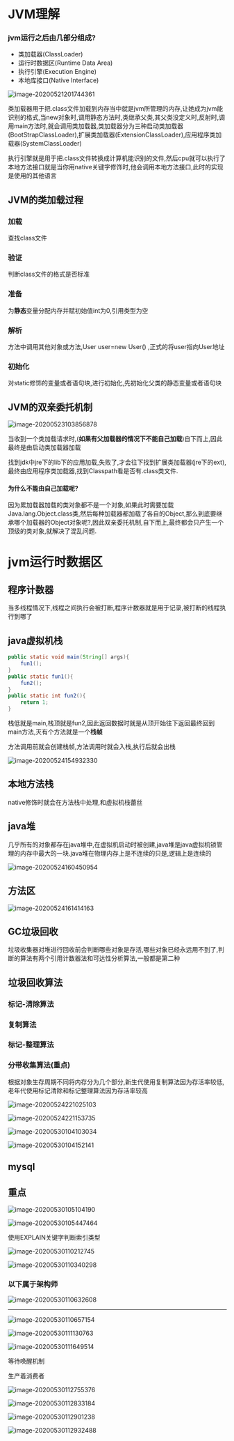 # JVM理解

### jvm运行之后由几部分组成?

- 类加载器(ClassLoader)
- 运行时数据区(Runtime Data Area)
- 执行引擎(Execution Engine)
- 本地库接口(Native Interface)

![image-20200521201744361](C:\Users\25006\AppData\Roaming\Typora\typora-user-images\image-20200521201744361.png)

类加载器用于把.class文件加载到内存当中就是jvm所管理的内存,让她成为jvm能识别的格式,当new对象时,调用静态方法时,类继承父类,其父类没定义时,反射时,调用main方法时,就会调用类加载器,类加载器分为三种启动类加载器(BootStrapClassLoader),扩展类加载器(ExtensionClassLoader),应用程序类加载器(SystemClassLoader)

执行引擎就是用于把.class文件转换成计算机能识别的文件,然后cpu就可以执行了
本地方法接口就是当你用native关键字修饰时,他会调用本地方法接口,此时的实现是使用的其他语言 

## JVM的类加载过程

### 加载

查找class文件

### 验证

判断class文件的格式是否标准

### 准备

为**静态**变量分配内存并赋初始值int为0,引用类型为空

### 解析

方法中调用其他对象或方法,User user=new User() ,正式的将user指向User地址

### 初始化

对static修饰的变量或者语句块,进行初始化,先初始化父类的静态变量或者语句块



## JVM的双亲委托机制

![image-20200523103856878](C:\Users\25006\AppData\Roaming\Typora\typora-user-images\image-20200523103856878.png)

当收到一个类加载请求时,(**如果有父加载器的情况下不能自己加载**)自下而上,因此最终是由启动类加载器加载

找到jdk中jre下的lib下的应用加载,失败了,才会往下找到扩展类加载器(jre下的ext),最终由应用程序类加载器,找到Classpath看是否有.class类文件.

#### 为什么不能由自己加载呢?

因为累加载器加载的类对象都不是一个对象,如果此时需要加载Java.lang.Object.class类,然后每种加载器都加载了各自的Object,那么到底要继承哪个加载器的Object对象呢?,因此双亲委托机制,自下而上,最终都会只产生一个顶级的类对象,就解决了混乱问题.

# jvm运行时数据区

## 程序计数器

当多线程情况下,线程之间执行会被打断,程序计数器就是用于记录,被打断的线程执行到哪了

## java虚拟机栈

```java
public static void main(String[] args){
    fun1();
}
public static fun1(){
    fun2();
}
public static int fun2(){
    return 1;
}
```



栈低就是main,栈顶就是fun2,因此返回数据时就是从顶开始往下返回最终回到main方法,灭有个方法就是一个**栈帧**

方法调用前就会创建栈帧,方法调用时就会入栈,执行后就会出栈

![image-20200524154932330](C:\Users\25006\AppData\Roaming\Typora\typora-user-images\image-20200524154932330.png)

## 本地方法栈

native修饰时就会在方法栈中处理,和虚拟机栈蕾丝

## java堆

几乎所有的对象都存在java堆中,在虚拟机启动时被创建,java堆是java虚拟机锁管理的内存中最大的一块.java堆在物理内存上是不连续的只是,逻辑上是连续的

![image-20200524160450954](C:\Users\25006\AppData\Roaming\Typora\typora-user-images\image-20200524160450954.png)

## 方法区

![image-20200524161414163](C:\Users\25006\AppData\Roaming\Typora\typora-user-images\image-20200524161414163.png)

## GC垃圾回收

垃圾收集器对堆进行回收前会判断哪些对象是存活,哪些对象已经永远用不到了,判断的算法有两个引用计数器法和可达性分析算法,一般都是第二种

## 垃圾回收算法

### 标记-清除算法

### 复制算法

### 标记-整理算法

### 分带收集算法(重点)

根据对象生存周期不同将内存分为几个部分,新生代使用复制算法因为存活率较低,老年代使用标记清除和标记整理算法因为存活率较高

![image-20200524221025103](C:\Users\25006\AppData\Roaming\Typora\typora-user-images\image-20200524221025103.png)

![image-20200524221153735](C:\Users\25006\AppData\Roaming\Typora\typora-user-images\image-20200524221153735.png)

![image-20200530104103034](C:\Users\25006\AppData\Roaming\Typora\typora-user-images\image-20200530104103034.png)

![image-20200530104152141](C:\Users\25006\AppData\Roaming\Typora\typora-user-images\image-20200530104152141.png)





## mysql

## 重点

![image-20200530105104190](C:\Users\25006\AppData\Roaming\Typora\typora-user-images\image-20200530105104190.png)



![image-20200530105447464](C:\Users\25006\AppData\Roaming\Typora\typora-user-images\image-20200530105447464.png)



使用EXPLAIN关键字判断索引类型

![image-20200530110212745](C:\Users\25006\AppData\Roaming\Typora\typora-user-images\image-20200530110212745.png)

![image-20200530110340298](C:\Users\25006\AppData\Roaming\Typora\typora-user-images\image-20200530110340298.png)







### 以下属于架构师

![image-20200530110632608](C:\Users\25006\AppData\Roaming\Typora\typora-user-images\image-20200530110632608.png)

****

![image-20200530110657154](C:\Users\25006\AppData\Roaming\Typora\typora-user-images\image-20200530110657154.png)



![image-20200530111130763](C:\Users\25006\AppData\Roaming\Typora\typora-user-images\image-20200530111130763.png)

![image-20200530111649514](C:\Users\25006\AppData\Roaming\Typora\typora-user-images\image-20200530111649514.png)

等待唤醒机制

生产着消费者

![image-20200530112755376](C:\Users\25006\AppData\Roaming\Typora\typora-user-images\image-20200530112755376.png)

![image-20200530112833184](C:\Users\25006\AppData\Roaming\Typora\typora-user-images\image-20200530112833184.png)

![image-20200530112901238](C:\Users\25006\AppData\Roaming\Typora\typora-user-images\image-20200530112901238.png)

![image-20200530112932488](C:\Users\25006\AppData\Roaming\Typora\typora-user-images\image-20200530112932488.png)